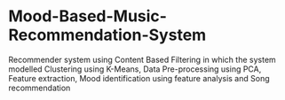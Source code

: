 # Mood-Based-Music-Recommendation-System
Recommender system using Content Based Filtering in which the system modelled Clustering using K-Means, Data Pre-processing using PCA, Feature extraction, Mood identification using feature analysis and Song recommendation
